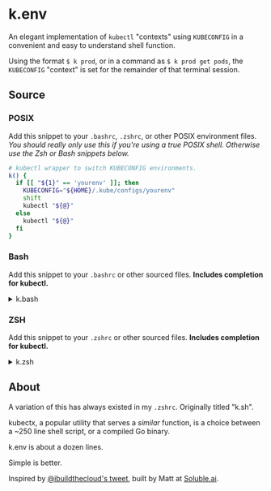 # k.env

An elegant implementation of `kubectl` "contexts" using `KUBECONFIG`
in a convenient and easy to understand shell function.

Using the format `$ k prod`, or in a command as `$ k prod get pods`, the
`KUBECONFIG` "context" is set for the remainder of that terminal session.

## Source

### POSIX

Add this snippet to your `.bashrc`, `.zshrc`, or other
POSIX environment files. *You should really only use this if you're using a
true POSIX shell. Otherwise use the Zsh or Bash snippets below.*

```sh
# kubectl wrapper to switch KUBECONFIG environments.
k() {
  if [[ "${1}" == 'yourenv' ]]; then
    KUBECONFIG="${HOME}/.kube/configs/yourenv"
    shift
    kubectl "${@}"
  else
    kubectl "${@}"
  fi
}
```

### Bash

Add this snippet to your `.bashrc` or other sourced files.
**Includes completion for kubectl.**

<details><summary>k.bash</summary>
<p>

```bash
# kubectl wrapper to switch KUBECONFIG environments.
k() {
  if [[ "${1}" == 'yourenv' ]]; then
    KUBECONFIG="${HOME}/.kube/configs/yourenv"
    shift
    kubectl "${@}"
  else
    kubectl "${@}"
  fi
}
compdef k='kubectl' # completion
```

</p>
</details>

### ZSH

Add this snippet to your `.zshrc` or other sourced files.
**Includes completion for kubectl.**

<details><summary>k.zsh</summary>
<p>

#### k.zsh

```zsh
# kubectl wrapper to switch KUBECONFIG environments.
k() {
  if [[ "${1}" == 'yourenv' ]]; then
    KUBECONFIG="${HOME}/.kube/configs/yourenv"
    shift
    kubectl "${@}"
  else
    kubectl "${@}"
  fi
}
compdef k='kubectl' # completion
```

</p>
</details>

## About

A variation of this has always existed in my `.zshrc`. Originally titled "k.sh".

kubectx, a popular utility that serves a *similar* function, is a choice between
a ~250 line shell script, or a compiled Go binary.

k.env is about a dozen lines.

Simple is better.

Inspired by [@ibuildthecloud's tweet](https://twitter.com/ibuildthecloud/status/1303329978088484869),
built by Matt at [Soluble.ai](https://www.soluble.ai).
